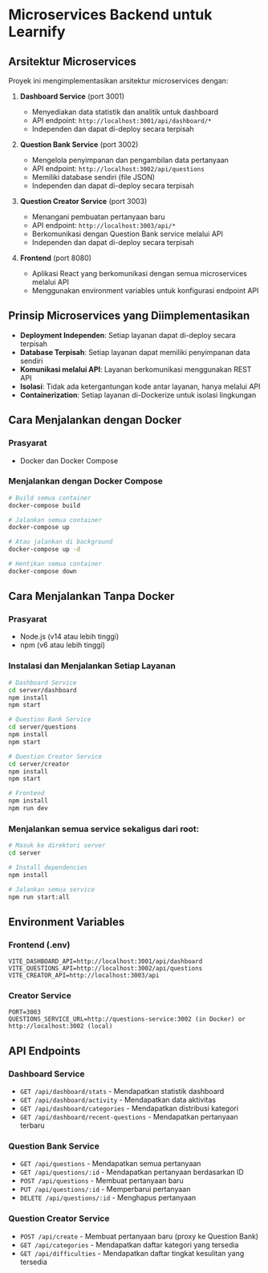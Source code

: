 
# Microservices Backend untuk Learnify

## Arsitektur Microservices

Proyek ini mengimplementasikan arsitektur microservices dengan:

1. **Dashboard Service** (port 3001)
   - Menyediakan data statistik dan analitik untuk dashboard
   - API endpoint: `http://localhost:3001/api/dashboard/*`
   - Independen dan dapat di-deploy secara terpisah

2. **Question Bank Service** (port 3002)
   - Mengelola penyimpanan dan pengambilan data pertanyaan
   - API endpoint: `http://localhost:3002/api/questions`
   - Memiliki database sendiri (file JSON)
   - Independen dan dapat di-deploy secara terpisah

3. **Question Creator Service** (port 3003)
   - Menangani pembuatan pertanyaan baru
   - API endpoint: `http://localhost:3003/api/*`
   - Berkomunikasi dengan Question Bank service melalui API
   - Independen dan dapat di-deploy secara terpisah

4. **Frontend** (port 8080)
   - Aplikasi React yang berkomunikasi dengan semua microservices melalui API
   - Menggunakan environment variables untuk konfigurasi endpoint API

## Prinsip Microservices yang Diimplementasikan

- **Deployment Independen**: Setiap layanan dapat di-deploy secara terpisah
- **Database Terpisah**: Setiap layanan dapat memiliki penyimpanan data sendiri
- **Komunikasi melalui API**: Layanan berkomunikasi menggunakan REST API
- **Isolasi**: Tidak ada ketergantungan kode antar layanan, hanya melalui API
- **Containerization**: Setiap layanan di-Dockerize untuk isolasi lingkungan

## Cara Menjalankan dengan Docker

### Prasyarat
- Docker dan Docker Compose

### Menjalankan dengan Docker Compose

```bash
# Build semua container
docker-compose build

# Jalankan semua container
docker-compose up

# Atau jalankan di background
docker-compose up -d

# Hentikan semua container
docker-compose down
```

## Cara Menjalankan Tanpa Docker

### Prasyarat
- Node.js (v14 atau lebih tinggi)
- npm (v6 atau lebih tinggi)

### Instalasi dan Menjalankan Setiap Layanan

```bash
# Dashboard Service
cd server/dashboard
npm install
npm start

# Question Bank Service
cd server/questions
npm install
npm start

# Question Creator Service
cd server/creator
npm install
npm start

# Frontend
npm install
npm run dev
```

### Menjalankan semua service sekaligus dari root:

```bash
# Masuk ke direktori server
cd server

# Install dependencies
npm install

# Jalankan semua service
npm run start:all
```

## Environment Variables

### Frontend (.env)
```
VITE_DASHBOARD_API=http://localhost:3001/api/dashboard
VITE_QUESTIONS_API=http://localhost:3002/api/questions
VITE_CREATOR_API=http://localhost:3003/api
```

### Creator Service
```
PORT=3003
QUESTIONS_SERVICE_URL=http://questions-service:3002 (in Docker) or http://localhost:3002 (local)
```

## API Endpoints

### Dashboard Service

- `GET /api/dashboard/stats` - Mendapatkan statistik dashboard
- `GET /api/dashboard/activity` - Mendapatkan data aktivitas
- `GET /api/dashboard/categories` - Mendapatkan distribusi kategori
- `GET /api/dashboard/recent-questions` - Mendapatkan pertanyaan terbaru

### Question Bank Service

- `GET /api/questions` - Mendapatkan semua pertanyaan
- `GET /api/questions/:id` - Mendapatkan pertanyaan berdasarkan ID
- `POST /api/questions` - Membuat pertanyaan baru
- `PUT /api/questions/:id` - Memperbarui pertanyaan
- `DELETE /api/questions/:id` - Menghapus pertanyaan

### Question Creator Service

- `POST /api/create` - Membuat pertanyaan baru (proxy ke Question Bank)
- `GET /api/categories` - Mendapatkan daftar kategori yang tersedia
- `GET /api/difficulties` - Mendapatkan daftar tingkat kesulitan yang tersedia
